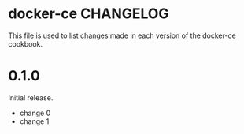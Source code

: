 # docker-ce CHANGELOG

This file is used to list changes made in each version of the docker-ce cookbook.

# 0.1.0

Initial release.

- change 0
- change 1

